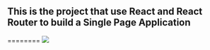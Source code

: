 ## This is the project that use React and React Router to build a Single Page Application

<blockquote class="imgur-embed-pub" lang="en" data-id="CuCxxpv"><a href="//imgur.com/CuCxxpv"></a></blockquote>
========
<img src="https://i.imgur.com/CuCxxpv.gif" />
